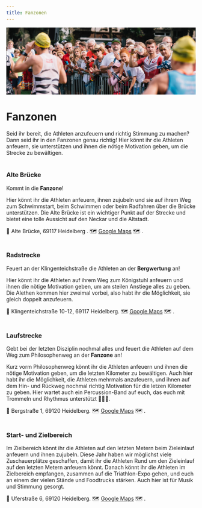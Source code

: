 ```yaml
---
title: Fanzonen
---
```


![Fanzone](/img/banner/Fanzone.png)

# Fanzonen

Seid ihr bereit, die Athleten anzufeuern und richtig Stimmung zu machen? Dann seid ihr in den Fanzonen genau richtig! Hier könnt ihr die Athleten anfeuern, sie unterstützen und ihnen die nötige Motivation geben, um die Strecke zu bewältigen.
<br/>
<br/>

### Alte Brücke

Kommt in die **Fanzone**!

Hier könnt ihr die Athleten anfeuern, ihnen zujubeln und sie auf ihrem Weg zum Schwimmstart, beim Schwimmen oder beim Radfahren über die Brücke unterstützen. Die Alte Brücke ist ein wichtiger Punkt auf der Strecke und bietet eine tolle Aussicht auf den Neckar und die Altstadt.

📍 Alte Brücke, 69117 Heidelberg . 🗺️ [Google Maps](https://maps.app.goo.gl/PvGyx9RdBwGJZs4r7) 🗺️ .
<br/>
<br/>

### Radstrecke

Feuert an der Klingenteichstraße die Athleten an der **Bergwertung** an! 

Hier könnt ihr die Athleten auf ihrem Weg zum Königstuhl anfeuern und ihnen die nötige Motivation geben, um am steilen Anstiege alles zu geben.
Die Alethen kommen hier zweimal vorbei, also habt ihr die Möglichkeit, sie gleich doppelt anzufeuern.

📍 Klingenteichstraße 10-12, 69117 Heidelberg. 🗺️ [Google Maps](https://maps.app.goo.gl/nE3AEk5aeX6f1XUA9) 🗺️ . 
<br/>
<br/>

### Laufstrecke

Gebt bei der letzten Disziplin nochmal alles und feuert die Athleten auf dem Weg zum Philosophenweg an der **Fanzone** an!

Kurz vorm Philosophenweg könnt ihr die Athleten anfeuern und ihnen die nötige Motivation geben, um die letzten Kilometer zu bewältigen. 
Auch hier habt ihr die Möglichkeit, die Athleten mehrmals anzufeuern, und ihnen auf dem Hin- und Rückweg nochmal richtig Motivation für die letzen Kilometer zu geben.
Hier wartet auch ein Percussion-Band auf euch, das euch mit Trommeln und Rhythmus unterstützt 🎉🥁🥳.

📍 Bergstraße 1, 69120 Heidelberg. 🗺️ [Google Maps](https://maps.app.goo.gl/mWfWJrzdQFumaCX99) 🗺️ .
<br/>
<br/>


### Start- und Zielbereich

Im Zielbereich könnt ihr die Athleten auf den letzten Metern beim Zieleinlauf anfeuern und ihnen zujubeln. 
Diese Jahr haben wir möglichst viele Zuschauerplätze geschaffen, damit ihr die Athleten Rund um den Zieleinlauf auf den letzten Metern anfeuern könnt.
Danach könnt ihr die Athleten im Zielbereich empfangen, zusammen auf die Triathlon-Expo gehen, und euch an einem der vielen Stände und Foodtrucks stärken.
Auch hier ist für Musik und Stimmung gesorgt. 

📍 Uferstraße 6, 69120 Heidelberg. 🗺️ [Google Maps](https://maps.app.goo.gl/jV52gPcLSuhk3tBy9) 🗺️ .
